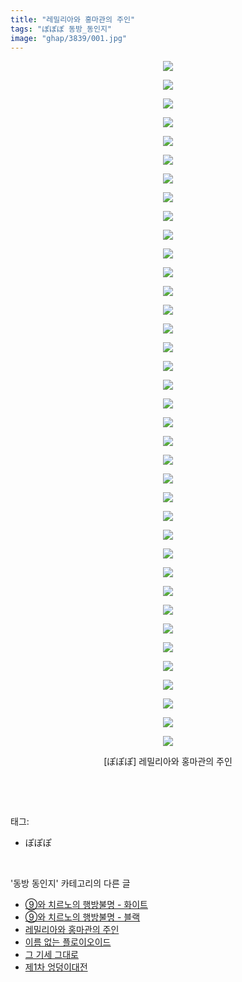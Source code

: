 ```yaml
---
title: "레밀리아와 홍마관의 주인"
tags: "ぽぽぽ 동방_동인지"
image: "ghap/3839/001.jpg"
---
```

<div class="article">
<p style="text-align: center; clear: none; float: none;"><img src="{{ site.nasurl }}/ghap/3839/001.jpg"/></p>
<p style="text-align: center; clear: none; float: none;"><img src="{{ site.nasurl }}/ghap/3839/002.jpg"/></p>
<p style="text-align: center; clear: none; float: none;"><img src="{{ site.nasurl }}/ghap/3839/003.jpg"/></p>
<p style="text-align: center; clear: none; float: none;"><img src="{{ site.nasurl }}/ghap/3839/004.jpg"/></p>
<p style="text-align: center; clear: none; float: none;"><img src="{{ site.nasurl }}/ghap/3839/005.jpg"/></p>
<p style="text-align: center; clear: none; float: none;"><img src="{{ site.nasurl }}/ghap/3839/006.jpg"/></p>
<p style="text-align: center; clear: none; float: none;"><img src="{{ site.nasurl }}/ghap/3839/007.jpg"/></p>
<p style="text-align: center; clear: none; float: none;"><img src="{{ site.nasurl }}/ghap/3839/008.jpg"/></p>
<p style="text-align: center; clear: none; float: none;"><img src="{{ site.nasurl }}/ghap/3839/009.jpg"/></p>
<p style="text-align: center; clear: none; float: none;"><img src="{{ site.nasurl }}/ghap/3839/010.jpg"/></p>
<p style="text-align: center; clear: none; float: none;"><img src="{{ site.nasurl }}/ghap/3839/011.jpg"/></p>
<p style="text-align: center; clear: none; float: none;"><img src="{{ site.nasurl }}/ghap/3839/012.jpg"/></p>
<p style="text-align: center; clear: none; float: none;"><img src="{{ site.nasurl }}/ghap/3839/013.jpg"/></p>
<p style="text-align: center; clear: none; float: none;"><img src="{{ site.nasurl }}/ghap/3839/014.jpg"/></p>
<p style="text-align: center; clear: none; float: none;"><img src="{{ site.nasurl }}/ghap/3839/015.jpg"/></p>
<p style="text-align: center; clear: none; float: none;"><img src="{{ site.nasurl }}/ghap/3839/016.jpg"/></p>
<p style="text-align: center; clear: none; float: none;"><img src="{{ site.nasurl }}/ghap/3839/017.jpg"/></p>
<p style="text-align: center; clear: none; float: none;"><img src="{{ site.nasurl }}/ghap/3839/018.jpg"/></p>
<p style="text-align: center; clear: none; float: none;"><img src="{{ site.nasurl }}/ghap/3839/019.jpg"/></p>
<p style="text-align: center; clear: none; float: none;"><img src="{{ site.nasurl }}/ghap/3839/020.jpg"/></p>
<p style="text-align: center; clear: none; float: none;"><img src="{{ site.nasurl }}/ghap/3839/021.jpg"/></p>
<p style="text-align: center; clear: none; float: none;"><img src="{{ site.nasurl }}/ghap/3839/022.jpg"/></p>
<p style="text-align: center; clear: none; float: none;"><img src="{{ site.nasurl }}/ghap/3839/023.jpg"/></p>
<p style="text-align: center; clear: none; float: none;"><img src="{{ site.nasurl }}/ghap/3839/024.jpg"/></p>
<p style="text-align: center; clear: none; float: none;"><img src="{{ site.nasurl }}/ghap/3839/025.jpg"/></p>
<p style="text-align: center; clear: none; float: none;"><img src="{{ site.nasurl }}/ghap/3839/026.jpg"/></p>
<p style="text-align: center; clear: none; float: none;"><img src="{{ site.nasurl }}/ghap/3839/027.jpg"/></p>
<p style="text-align: center; clear: none; float: none;"><img src="{{ site.nasurl }}/ghap/3839/028.jpg"/></p>
<p style="text-align: center; clear: none; float: none;"><img src="{{ site.nasurl }}/ghap/3839/029.jpg"/></p>
<p style="text-align: center; clear: none; float: none;"><img src="{{ site.nasurl }}/ghap/3839/030.jpg"/></p>
<p style="text-align: center; clear: none; float: none;"><img src="{{ site.nasurl }}/ghap/3839/031.jpg"/></p>
<p style="text-align: center; clear: none; float: none;"><img src="{{ site.nasurl }}/ghap/3839/032.jpg"/></p>
<p style="text-align: center; clear: none; float: none;"><img src="{{ site.nasurl }}/ghap/3839/033.jpg"/></p>
<p style="text-align: center; clear: none; float: none;"><img src="{{ site.nasurl }}/ghap/3839/034.jpg"/></p>
<p style="text-align: center; clear: none; float: none;"><img src="{{ site.nasurl }}/ghap/3839/035.jpg"/></p>
<p style="text-align: center; clear: none; float: none;"><img src="{{ site.nasurl }}/ghap/3839/036.jpg"/></p>
<p style="text-align: center; clear: none; float: none;"><img src="{{ site.nasurl }}/ghap/3839/037.jpg"/></p>
<p style="text-align: center; clear: none; float: none;">[ぽぽぽ] 레밀리아와 홍마관의 주인</p>
<p><br/></p>
</div><br/>
<div class="tagTrail">
<p>태그: </p>
<ul>
<li>ぽぽぽ</li>
</ul>
</div><br/>
<div class="another">
<p>'동방 동인지' 카테고리의 다른 글</p>
<ul>
<li><a href="/2017-10-06-ghap_3844">⑨와 치르노의 행방불명 - 화이트</a></li>
<li><a href="/2017-10-06-ghap_3843">⑨와 치르노의 행방불명 - 블랙</a></li>
<li><a href="/2017-10-06-ghap_3839">레밀리아와 홍마관의 주인</a></li>
<li><a href="/2017-10-06-ghap_3836">이름 없는 플로이오이드</a></li>
<li><a href="/2017-10-06-ghap_3833">그 기세 그대로</a></li>
<li><a href="/2017-10-06-ghap_3829">제1차 엉덩이대전</a></li>
</ul>
</div><br/>
<div class="cb_module cb_fluid">
<div class="cb_wrt cb_profile">
</div><!-- commentList close -->
</div><br/>
